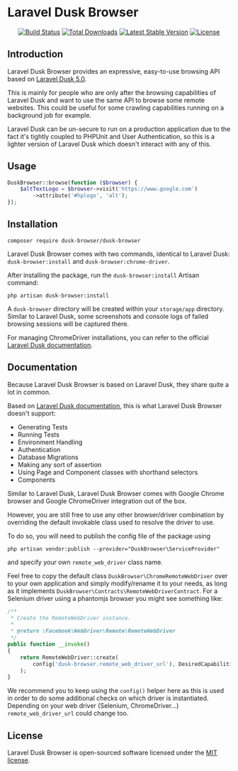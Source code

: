 # Laravel Dusk Browser

<p align="center">
<a href="https://travis-ci.org/clemblanco/dusk-browser"><img src="https://travis-ci.org/clemblanco/dusk-browser.svg" alt="Build Status"></a>
<a href="https://packagist.org/packages/dusk-browser/dusk-browser"><img src="https://poser.pugx.org/dusk-browser/dusk-browser/d/total.svg" alt="Total Downloads"></a>
<a href="https://packagist.org/packages/dusk-browser/dusk-browser"><img src="https://poser.pugx.org/dusk-browser/dusk-browser/v/stable.svg" alt="Latest Stable Version"></a>
<a href="https://packagist.org/packages/dusk-browser/dusk-browser"><img src="https://poser.pugx.org/dusk-browser/dusk-browser/license.svg" alt="License"></a>
</p>

## Introduction

Laravel Dusk Browser provides an expressive, easy-to-use browsing API based on [Laravel Dusk 5.0](https://github.com/laravel/dusk/tree/5.0).

This is mainly for people who are only after the browsing capabilities of Laravel Dusk and want to use the same API to browse some remote websites. This could be useful for some crawling capabilities running on a background job for example. 

Laravel Dusk can be un-secure to run on a production application due to the fact it's tightly coupled to PHPUnit and User Authentication, so this is a lighter version of Laravel Dusk which doesn't interact with any of this.

## Usage

```php
DuskBrowser::browse(function ($browser) {
    $altTextLogo = $browser->visit('https://www.google.com')
        ->attribute('#hplogo', 'alt');
});
```

## Installation 

```composer require dusk-browser/dusk-browser```

Laravel Dusk Browser comes with two commands, identical to Laravel Dusk: `dusk-browser:install` and `dusk-browser:chrome-driver`.

After installing the package, run the `dusk-browser:install` Artisan command:

```php artisan dusk-browser:install```

A `dusk-browser` directory will be created within your `storage/app` directory. Similar to Laravel Dusk, some screenshots and console logs of failed browsing sessions will be captured there.

For managing ChromeDriver installations, you can refer to the official [Laravel Dusk documentation](https://laravel.com/docs/5.8/dusk#managing-chromedriver-installations).

## Documentation

Because Laravel Dusk Browser is based on Laravel Dusk, they share quite a lot in common.

Based on [Laravel Dusk documentation](https://laravel.com/docs/5.8/dusk), this is what Laravel Dusk Browser doesn't support:

- Generating Tests
- Running Tests
- Environment Handling
- Authentication
- Database Migrations
- Making any sort of assertion
- Using Page and Component classes with shorthand selectors
- Components

Similar to Laravel Dusk, Laravel Dusk Browser comes with Google Chrome browser and Google ChromeDriver integration out of the box.

However, you are still free to use any other browser/driver combination by overriding the default invokable class used to resolve the driver to use.

To do so, you will need to publish the config file of the package using

```php artisan vendor:publish --provider="DuskBrowser\ServiceProvider"```

and specify your own `remote_web_driver` class name.

Feel free to copy the default class `DuskBrowser\ChromeRemoteWebDriver` over to your own application and simply modify/rename it to your needs, as long as it implements `DuskBrowser\Contracts\RemoteWebDriverContract`. For a Selenium driver using a phantomjs browser you might see something like:

```php
/**
 * Create the RemoteWebDriver instance.
 *
 * @return \Facebook\WebDriver\Remote\RemoteWebDriver
 */
public function __invoke()
{
    return RemoteWebDriver::create(
        config('dusk-browser.remote_web_driver_url'), DesiredCapabilities::phantomjs()
    );
}
```
We recommend you to keep using the `config()` helper here as this is used in order to do some additional checks on which driver is instantiated.
Depending on your web driver (Selenium, ChromeDriver...) `remote_web_driver_url` could change too.

## License

Laravel Dusk Browser is open-sourced software licensed under the [MIT license](https://opensource.org/licenses/MIT).

